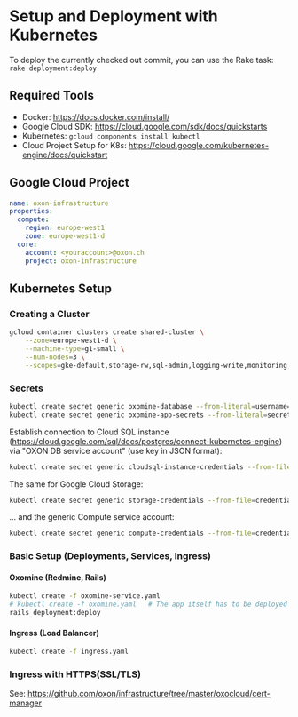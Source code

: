 # Setup and Deployment with Kubernetes

To deploy the currently checked out commit, you can use the Rake task: `rake deployment:deploy`

## Required Tools

* Docker: https://docs.docker.com/install/
* Google Cloud SDK: https://cloud.google.com/sdk/docs/quickstarts
* Kubernetes: `gcloud components install kubectl`
* Cloud Project Setup for K8s: https://cloud.google.com/kubernetes-engine/docs/quickstart

## Google Cloud Project

```yaml
name: oxon-infrastructure
properties:
  compute:
    region: europe-west1
    zone: europe-west1-d
  core:
    account: <youraccount>@oxon.ch
    project: oxon-infrastructure
```

## Kubernetes Setup

### Creating a Cluster

```bash
gcloud container clusters create shared-cluster \
	--zone=europe-west1-d \
	--machine-type=g1-small \
	--num-nodes=3 \
	--scopes=gke-default,storage-rw,sql-admin,logging-write,monitoring,cloud-platform,service-control,service-management,trace,cloud-source-repos-ro
```

### Secrets

```bash
kubectl create secret generic oxomine-database --from-literal=username=oxomine --from-literal=password=dbpassword
kubectl create secret generic oxomine-app-secrets --from-literal=secret-key-base=supersecretkey

```

Establish connection to Cloud SQL instance (https://cloud.google.com/sql/docs/postgres/connect-kubernetes-engine) via 
"OXON DB service account" (use key in JSON format):

```bash
kubectl create secret generic cloudsql-instance-credentials --from-file=credentials.json=/path/to/oxon-infrastructure-cloudsql.json
```

The same for Google Cloud Storage:

```bash
kubectl create secret generic storage-credentials --from-file=credentials.json=/path/to/oxon-infrastructure-storage.json
```

... and the generic Compute service account:

```bash
kubectl create secret generic compute-credentials --from-file=credentials.json=/path/to/oxon-infrastructure-service-account.json
```

### Basic Setup (Deployments, Services, Ingress)

#### Oxomine (Redmine, Rails)

```bash
kubectl create -f oxomine-service.yaml 
# kubectl create -f oxomine.yaml   # The app itself has to be deployed with the rake task 'deployment:apply', see next line
rails deployment:deploy
```

#### Ingress (Load Balancer)

```bash
kubectl create -f ingress.yaml
```

### Ingress with HTTPS(SSL/TLS)

See: https://github.com/oxon/infrastructure/tree/master/oxocloud/cert-manager
